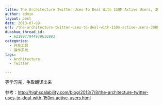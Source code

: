 ```yaml
---
title: The Architecture Twitter Uses To Deal With 150M Active Users, 300K QPS, A 22 MB/S Firehose, And Send Tweets In Under 5 Seconds
author: admin
layout: post
date: 2013-07-09
url: /the-architecture-twitter-uses-to-deal-with-150m-active-users-300k-qps-a-22-mbs-firehose-and-send-tweets-in-under-5-seconds/
duoshuo_thread_id:
  - 6218977944979636993
categories:
  - 开发工具
  - 操作系统
tags:
  - Architecture
  - Twitter

---
```

等学习完，争取翻译出来

参考：<http://highscalability.com/blog/2013/7/8/the-architecture-twitter-uses-to-deal-with-150m-active-users.html>